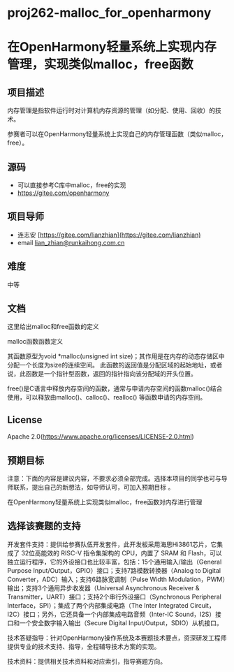 # proj262-malloc_for_openharmony
# 在OpenHarmony轻量系统上实现内存管理，实现类似malloc，free函数

## 项目描述

内存管理是指软件运行时对计算机内存资源的管理（如分配、使用、回收）的技术。

参赛者可以在OpenHarmony轻量系统上实现自己的内存管理函数（类似malloc，free）。

## 源码

- 可以直接参考C库中malloc，free的实现
- https://gitee.com/openharmony

## 项目导师

- 连志安 [https://gitee.com/lianzhian](https://gitee.com/lianzhian)
- email [lian_zhian@runkaihong.com.cn](mailto:lian_zhian@runkaihong.com.cn)

## 难度

中等

## 文档

这里给出malloc和free函数的定义

malloc函数函数定义

其函数原型为void *malloc(unsigned int size)；其作用是在内存的动态存储区中分配一个长度为size的连续空间。 此函数的返回值是分配区域的起始地址，或者说，此函数是一个指针型函数，返回的指针指向该分配域的开头位置。

free()是C语言中释放内存空间的函数，通常与申请内存空间的函数malloc()结合使用，可以释放由malloc()、calloc()、realloc() 等函数申请的内存空间。

## License

Apache 2.0(https://www.apache.org/licenses/LICENSE-2.0.html)

## 预期目标

注意：下面的内容是建议内容，不要求必须全部完成。选择本项目的同学也可与导师联系，提出自己的新想法，如导师认可，可加入预期目标 。

在OpenHarmony轻量系统上实现类似malloc，free函数对内存进行管理

## **选择该赛题的支持**

开发套件支持：提供给参赛队伍开发套件，此开发板采用海思Hi3861芯片，它集成了 32位高能效的 RISC-V 指令集架构的 CPU，内置了 SRAM 和 Flash，可以独立运行程序，它的外设接口也比较丰富，包括：15个通用输入/输出（General Purpose Input/Output，GPIO）接口；支持7路模数转换器（Analog to Digital Converter，ADC）输入；支持6路脉宽调制（Pulse Width Modulation，PWM）输出；支持3个通用异步收发器（Universal Asynchronous Receiver & Transmitter，UART）接口；支持2个串行外设接口（Synchronous Peripheral Interface，SPI）；集成了两个内部集成电路（The Inter Integrated Circuit，I2C）接口；另外，它还具备一个内部集成电路音频（Inter-IC Sound，I2S）接口和一个安全数字输入输出（Secure Digital Input/Output，SDIO）从机接口。

技术答疑指导：针对OpenHarmony操作系统及本赛题技术要点，资深研发工程师提供专业的技术支持、指导，全程辅导技术方案的实现。

技术资料：提供相关技术资料和对应索引，指导赛题方向。
